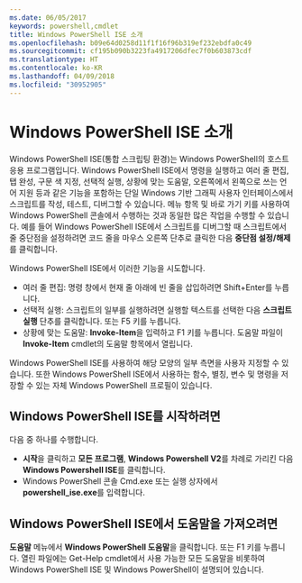 ```yaml
---
ms.date: 06/05/2017
keywords: powershell,cmdlet
title: Windows PowerShell ISE 소개
ms.openlocfilehash: b09e64d0258d11f1f16f96b319ef232ebdfa0c49
ms.sourcegitcommit: cf195b090b3223fa4917206dfec7f0b603873cdf
ms.translationtype: HT
ms.contentlocale: ko-KR
ms.lasthandoff: 04/09/2018
ms.locfileid: "30952905"
---
```

# <a name="introducing-the-windows-powershell-ise"></a>Windows PowerShell ISE 소개

Windows PowerShell ISE(통합 스크립팅 환경)는 Windows PowerShell의 호스트 응용 프로그램입니다. Windows PowerShell ISE에서 명령을 실행하고 여러 줄 편집, 탭 완성, 구문 색 지정, 선택적 실행, 상황에 맞는 도움말, 오른쪽에서 왼쪽으로 쓰는 언어 지원 등과 같은 기능을 포함하는 단일 Windows 기반 그래픽 사용자 인터페이스에서 스크립트를 작성, 테스트, 디버그할 수 있습니다. 메뉴 항목 및 바로 가기 키를 사용하여 Windows PowerShell 콘솔에서 수행하는 것과 동일한 많은 작업을 수행할 수 있습니다. 예를 들어 Windows PowerShell ISE에서 스크립트를 디버그할 때 스크립트에서 줄 중단점을 설정하려면 코드 줄을 마우스 오른쪽 단추로 클릭한 다음 **중단점 설정/해제**를 클릭합니다.

Windows PowerShell ISE에서 이러한 기능을 시도합니다.

- 여러 줄 편집: 명령 창에서 현재 줄 아래에 빈 줄을 삽입하려면 Shift+Enter를 누릅니다.
- 선택적 실행: 스크립트의 일부를 실행하려면 실행할 텍스트를 선택한 다음 **스크립트 실행** 단추를 클릭합니다. 또는 F5 키를 누릅니다.
- 상황에 맞는 도움말: **Invoke-Item**을 입력하고 F1 키를 누릅니다. 도움말 파일이 **Invoke-Item** cmdlet의 도움말 항목에서 열립니다.

Windows PowerShell ISE를 사용하여 해당 모양의 일부 측면을 사용자 지정할 수 있습니다. 또한 Windows PowerShell ISE에서 사용하는 함수, 별칭, 변수 및 명령을 저장할 수 있는 자체 Windows PowerShell 프로필이 있습니다.

## <a name="to-start-the-windows-powershell-ise"></a>Windows PowerShell ISE를 시작하려면

다음 중 하나를 수행합니다.

- **시작**을 클릭하고 **모든 프로그램**, **Windows Powershell V2**를 차례로 가리킨 다음 **Windows Powershell ISE**를 클릭합니다.
- Windows PowerShell 콘솔 Cmd.exe 또는 실행 상자에서 **powershell_ise.exe**를 입력합니다.

## <a name="to-get-help-in-the-windows-powershell-ise"></a>Windows PowerShell ISE에서 도움말을 가져오려면

**도움말** 메뉴에서 **Windows PowerShell 도움말**을 클릭합니다. 또는 F1 키를 누릅니다. 열린 파일에는 Get-Help cmdlet에서 사용 가능한 모든 도움말을 비롯하여 Windows PowerShell ISE 및 Windows PowerShell이 설명되어 있습니다.